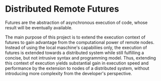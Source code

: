 Distributed Remote Futures
==========================

Futures are the abstraction of asynchronous execution of code, whose result will be eventually available. 

The main purpose of this project is to extend the execution context of futures to gain advantage from the computational power of remote nodes. Instead of using the local maschine's capabiliies only, the execution of futures is extended towards a distributed system while still fulfilling a concise, but not intrusive syntax and programming model. Thus, extending this context of execution yields substantial gain in execution speed and performance by the extension to nodes of a distributed system, without introducing more complexity from the developer's perspective.
